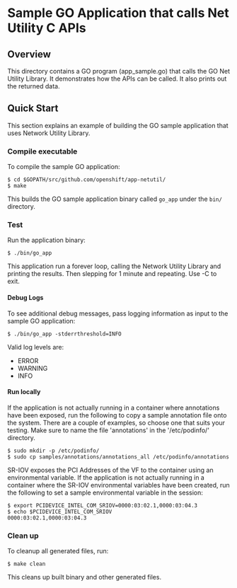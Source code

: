 # Sample GO Application that calls Net Utility C APIs

## Overview
This directory contains a GO program (app_sample.go) that calls the 
GO Net Utility Library. It demonstrates how the APIs can be called.
It also prints out the returned data.

## Quick Start
This section explains an example of building the GO sample application
that uses Network Utility Library.

### Compile executable
To compile the sample GO application:
```
$ cd $GOPATH/src/github.com/openshift/app-netutil/
$ make
```

This builds the GO sample application binary called `go_app` under the
`bin/` directory.

### Test
Run the application binary:
```
$ ./bin/go_app
```

This application run a forever loop, calling the Network Utility Library
and printing the results. Then slepping for 1 minute and repeating. Use
<CTRL>-C to exit.

#### Debug Logs
To see additional debug messages, pass logging information as input to the
sample GO application:
```
$ ./bin/go_app -stderrthreshold=INFO
```

Valid log levels are:
* ERROR
* WARNING
* INFO

#### Run locally
If the application is not actually running in a container where annotations have been
exposed, run the following to copy a sample annotation file onto the system. There are
a couple of examples, so choose one that suits your testing. Make sure to name the
file 'annotations' in the '/etc/podinfo/' directory.
```
$ sudo mkdir -p /etc/podinfo/
$ sudo cp samples/annotations/annotations_all /etc/podinfo/annotations
```

SR-IOV exposes the PCI Addresses of the VF to the container using an
environmental variable. If the application is not actually running in a
container where the SR-IOV environmental variables have been created, run
the following to set a sample environmental variable in the session:
```
$ export PCIDEVICE_INTEL_COM_SRIOV=0000:03:02.1,0000:03:04.3
$ echo $PCIDEVICE_INTEL_COM_SRIOV
0000:03:02.1,0000:03:04.3
```

### Clean up
To cleanup all generated files, run:
```
$ make clean
```

This cleans up built binary and other generated files.
